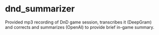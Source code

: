 # dnd_summarizer
Provided mp3 recording of DnD game session, transcribes it (DeepGram) and corrects and summarizes (OpenAI) to provide brief in-game summary.
